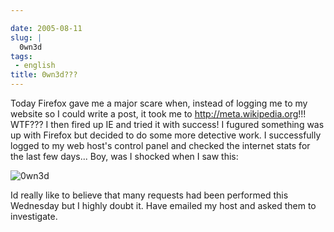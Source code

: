 ```yaml
---

date: 2005-08-11
slug: |
  0wn3d
tags:
 - english
title: 0wn3d???
---
```


Today Firefox gave me a major scare when, instead of logging me to my
website so I could write a post, it took me to
<http://meta.wikipedia.org>!!! WTF??? I then fired up IE and tried it
with success! I fugured something was up with Firefox but decided to do
some more detective work. I successfully logged to my web host's control
panel and checked the internet stats for the last few days... Boy, was I
shocked when I saw this:

![0wn3d](http://photos22.flickr.com/33178072_f5b383f81f_o.jpg)

Id really like to believe that many requests had been performed this
Wednesday but I highly doubt it. Have emailed my host and asked them to
investigate.
